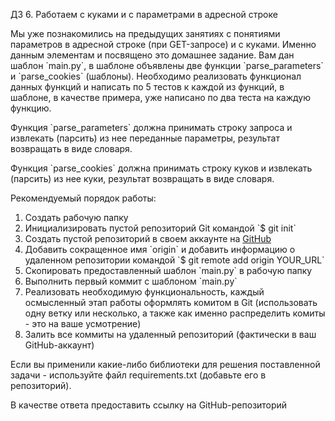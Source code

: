 ДЗ 6. Работаем с куками и с параметрами в адресной строке

Мы уже познакомились на предыдущих занятиях с понятиями параметров в адресной строке (при GET-запросе) и с куками. 
Именно данным элементам и посвящено это домашнее задание. Вам дан шаблон \`main.py\`, в шаблоне объявлены две функции 
\`parse_parameters\` и \`parse_cookies\` (шаблоны). Необходимо реализовать функционал данных функций и написать по 
5 тестов к каждой из функций, в шаблоне, в качестве примера, уже написано по два теста на каждую функцию.

Функция \`parse_parameters\` должна принимать строку запроса и извлекать (парсить) из нее переданные параметры, 
результат возвращать в виде словаря.

Функция \`parse_cookies\` должна принимать строку куков и извлекать (парсить) из нее куки, результат возвращать в 
виде словаря.


Рекомендуемый порядок работы:

1. Создать рабочую папку
2. Инициализировать пустой репозиторий Git командой \`$ git init\`
3. Создать пустой репозиторий в своем аккаунте на [GitHub](https://github.com/)
4. Добавить сокращенное имя \`origin\` и добавить информацию о удаленном репозитории командой  \`$ git remote add 
   origin YOUR_URL\`
5. Скопировать предоставленный шаблон \`main.py\` в рабочую папку
6. Выполнить первый коммит с шаблоном \`main.py\`
7. Реализовать необходимую функциональность, каждый осмысленный этап работы оформлять комитом в Git (использовать одну
   ветку или несколько, а также как именно распределить комиты - это на ваше усмотрение)
8. Залить все коммиты на удаленный репозиторий (фактически в ваш GitHub-аккаунт)

Если вы применили какие-либо библиотеки для решения поставленной задачи - используйте файл requirements.txt (добавьте 
его в репозиторий).

В качестве ответа предоставить ссылку на GitHub-репозиторий